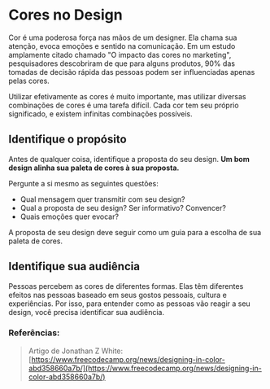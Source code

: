﻿# Cores no Design

Cor é uma poderosa força nas mãos de um designer. Ela chama sua atenção, evoca emoções e sentido na comunicação. Em um estudo amplamente citado chamado "O impacto das cores no marketing", pesquisadores descobriram de que para alguns produtos, 90% das tomadas de decisão rápida das pessoas podem ser influenciadas apenas pelas cores.

Utilizar efetivamente as cores é muito importante, mas utilizar diversas combinações de cores é uma tarefa difícil. Cada cor tem seu próprio significado, e existem infinitas combinações possíveis.

## Identifique o propósito

 Antes de qualquer coisa, identifique a proposta do seu design. **Um bom design alinha sua paleta de cores à sua proposta.**
 
Pergunte a si mesmo as seguintes questões:

* Qual mensagem quer transmitir com seu design?
* Qual a proposta de seu design? Ser informativo? Convencer?
* Quais emoções quer evocar?

A proposta de seu design deve seguir como um guia para a escolha de sua paleta de cores.

## Identifique sua audiência 

Pessoas percebem as cores de diferentes formas. Elas têm diferentes efeitos nas pessoas baseado em seus gostos pessoais, cultura e experiências. Por isso, para entender como as pessoas vão reagir a seu design, você precisa identificar sua audiência.

### Referências:

> Artigo de Jonathan Z White: [https://www.freecodecamp.org/news/designing-in-color-abd358660a7b/](https://www.freecodecamp.org/news/designing-in-color-abd358660a7b/)
